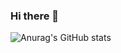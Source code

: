 ### Hi there 👋


![Anurag's GitHub stats](https://github-readme-stats.vercel.app/api?username=WonYongWan&show_icons=true&theme=dracula)
